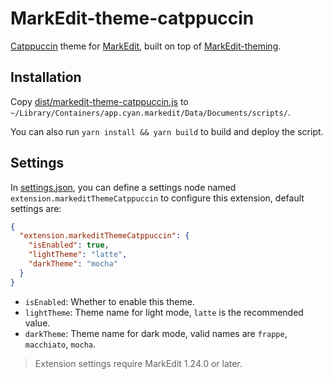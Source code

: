 # MarkEdit-theme-catppuccin

[Catppuccin](https://catppuccin.com/) theme for [MarkEdit](https://github.com/MarkEdit-app/MarkEdit), built on top of [MarkEdit-theming](https://github.com/MarkEdit-app/MarkEdit-theming).

## Installation

Copy [dist/markedit-theme-catppuccin.js](dist/markedit-theme-catppuccin.js) to `~/Library/Containers/app.cyan.markedit/Data/Documents/scripts/`.

You can also run `yarn install && yarn build` to build and deploy the script.

## Settings

In [settings.json](https://github.com/MarkEdit-app/MarkEdit/wiki/Customization#advanced-settings), you can define a settings node named `extension.markeditThemeCatppuccin` to configure this extension, default settings are:

```json
{
  "extension.markeditThemeCatppuccin": {
    "isEnabled": true,
    "lightTheme": "latte",
    "darkTheme": "mocha"
  }
}
```

- `isEnabled`: Whether to enable this theme.
- `lightTheme`: Theme name for light mode, `latte` is the recommended value.
- `darkTheme`: Theme name for dark mode, valid names are `frappe`, `macchiato`, `mocha`.

> Extension settings require MarkEdit 1.24.0 or later.
